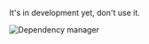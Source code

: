 It's in development yet, don't use it.

![Dependency manager](https://david-dm.org/rhapsodyjs/rhapsodyjs.png)